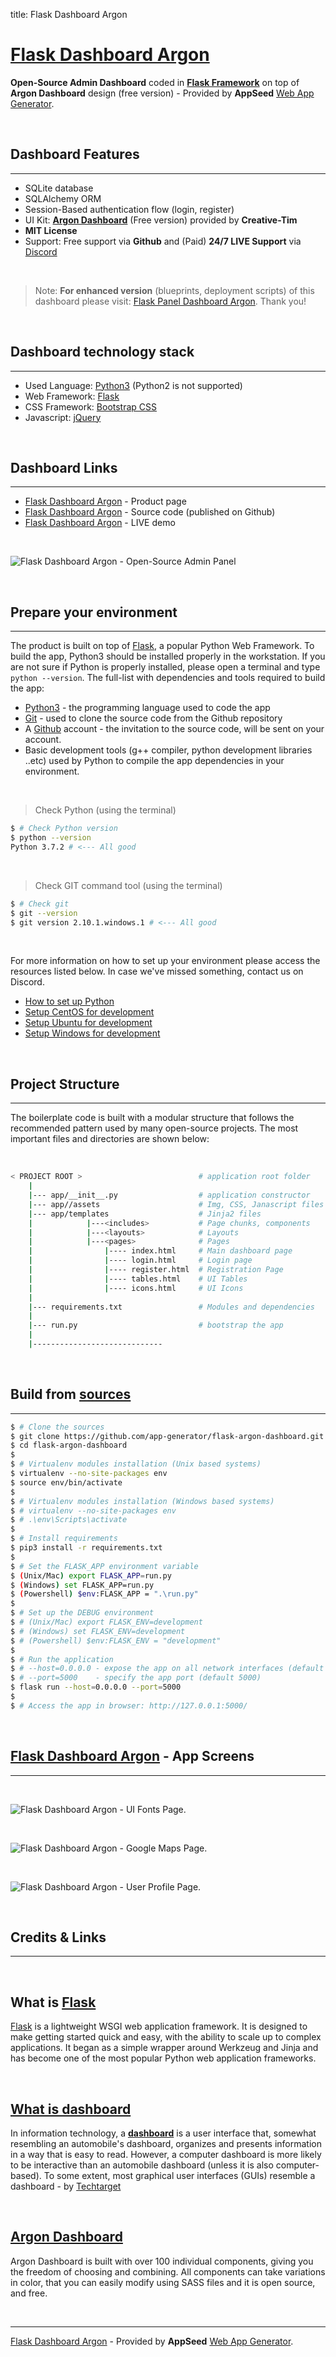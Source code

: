 title: Flask Dashboard Argon

# [Flask Dashboard Argon](https://appseed.us/admin-dashboards/flask-dashboard-argon)

**Open-Source Admin Dashboard** coded in **[Flask Framework](https://palletsprojects.com/p/flask/)** on top of **Argon Dashboard** design (free version) - Provided by **AppSeed** [Web App Generator](https://appseed.us/app-generator).

<br />

## Dashboard Features
---

- SQLite database
- SQLAlchemy ORM
- Session-Based authentication flow (login, register)
- UI Kit: **[Argon Dashboard](https://flask-dashboard-argon.appseed.us/login)** (Free version) provided by **Creative-Tim**
- **MIT License**
- Support: Free support via **Github** and (Paid) **24/7 LIVE Support** via [Discord](https://discord.gg/fZC6hup)

<br />

> Note: **For enhanced version** (blueprints, deployment scripts) of this dashboard please visit: [Flask Panel Dashboard Argon](https://github.com/app-generator/flask-boilerplate-dashboard-argon). Thank you!

<br />

## Dashboard technology stack
---

- Used Language: [Python3](https://www.python.org/) (Python2 is not supported)
- Web Framework: [Flask](https://www.palletsprojects.com/p/flask/)
- CSS Framework: [Bootstrap CSS](https://getbootstrap.com/)
- Javascript: [jQuery](https://jquery.com/)

<br />

## Dashboard Links
---

- [Flask Dashboard Argon](https://appseed.us/admin-dashboards/flask-dashboard-argon) - Product page
- [Flask Dashboard Argon](https://github.com/app-generator/flask-argon-dashboard) - Source code (published on Github)
- [Flask Dashboard Argon](https://flask-dashboard-argon.appseed.us/login) - LIVE demo

<br />

![Flask Dashboard Argon - Open-Source Admin Panel](https://raw.githubusercontent.com/app-generator/static/master/products/flask-boilerplate-dashboard-argon-screen.png)

<br />

## Prepare your environment
---

The product is built on top of [Flask](https://palletsprojects.com/p/flask/), a popular Python Web Framework. To build the app, Python3 should be installed properly in the workstation. If you are not sure if Python is properly installed, please open a terminal and type `python --version`. The full-list with dependencies and tools required to build the app:

- [Python3](https://www.python.org/) - the programming language used to code the app
- [Git](https://git-scm.com/) - used to clone the source code from the Github repository
- A [Github](https://github.com/) account - the invitation to the source code, will be sent on your account.
- Basic development tools (g++ compiler, python development libraries ..etc) used by Python to compile the app dependencies in your environment.

<br />

> Check Python (using the terminal)

```bash
$ # Check Python version
$ python --version
Python 3.7.2 # <--- All good
```

<br />

> Check GIT command tool (using the terminal)

```bash
$ # Check git
$ git --version
$ git version 2.10.1.windows.1 # <--- All good
```

<br />

For more information on how to set up your environment please access the resources listed below. In case we've missed something, contact us on Discord.

- [How to set up Python](/how-to/install-python)
- [Setup CentOS for development](/how-to/setup-centos-for-development/)
- [Setup Ubuntu for development](/how-to/setup-ubuntu-for-development/)
- [Setup Windows for development](/how-to/setup-windows-for-development/)

<br />

## Project Structure
---

The boilerplate code is built with a modular structure that follows the recommended pattern used by many open-source projects. The most important files and  directories are shown below:

<br />

```bash
< PROJECT ROOT >                          # application root folder
    |
    |--- app/__init__.py                  # application constructor  
    |--- app//assets                      # Img, CSS, Janascript files
    |--- app/templates                    # Jinja2 files
    |            |---<includes>           # Page chunks, components
    |            |---<layouts>            # Layouts
    |            |---<pages>              # Pages
    |                |---- index.html     # Main dashboard page
    |                |---- login.html     # Login page
    |                |---- register.html  # Registration Page
    |                |---- tables.html    # UI Tables
    |                |---- icons.html     # UI Icons
    |
    |--- requirements.txt                 # Modules and dependencies
    |
    |--- run.py                           # bootstrap the app
    |
    |-----------------------------
```

<br />

## Build from [sources](https://github.com/app-generator/flask-argon-dashboard)
---

```bash
$ # Clone the sources
$ git clone https://github.com/app-generator/flask-argon-dashboard.git
$ cd flask-argon-dashboard
$
$ # Virtualenv modules installation (Unix based systems)
$ virtualenv --no-site-packages env
$ source env/bin/activate
$
$ # Virtualenv modules installation (Windows based systems)
$ # virtualenv --no-site-packages env
$ # .\env\Scripts\activate
$ 
$ # Install requirements
$ pip3 install -r requirements.txt
$
$ # Set the FLASK_APP environment variable
$ (Unix/Mac) export FLASK_APP=run.py
$ (Windows) set FLASK_APP=run.py
$ (Powershell) $env:FLASK_APP = ".\run.py"
$
$ # Set up the DEBUG environment
$ # (Unix/Mac) export FLASK_ENV=development
$ # (Windows) set FLASK_ENV=development
$ # (Powershell) $env:FLASK_ENV = "development"
$
$ # Run the application
$ # --host=0.0.0.0 - expose the app on all network interfaces (default 127.0.0.1)
$ # --port=5000    - specify the app port (default 5000)  
$ flask run --host=0.0.0.0 --port=5000
$
$ # Access the app in browser: http://127.0.0.1:5000/
```

<br />

## [Flask Dashboard Argon](https://appseed.us/admin-dashboards/flask-dashboard-argon) - App Screens
---

<br />

![Flask Dashboard Argon - UI Fonts Page.](https://raw.githubusercontent.com/app-generator/static/master/products/flask-boilerplate-dashboard-argon-screen-1.png)

<br />

![Flask Dashboard Argon - Google Maps Page.](https://raw.githubusercontent.com/app-generator/static/master/products/flask-boilerplate-dashboard-argon-screen-2.png)

<br />

![Flask Dashboard Argon - User Profile Page.](https://raw.githubusercontent.com/app-generator/static/master/products/flask-boilerplate-dashboard-argon-screen-3.png)

<br />

## Credits & Links
---

<br />

## What is [Flask](https://www.palletsprojects.com/p/flask/)

[Flask](https://www.palletsprojects.com/p/flask/) is a lightweight WSGI web application framework. It is designed to make getting started quick and easy, with the ability to scale up to complex applications. It began as a simple wrapper around Werkzeug and Jinja and has become one of the most popular Python web application frameworks.

<br />

## [What is dashboard](https://en.wikipedia.org/wiki/Dashboard_(business))

In information technology, a **[dashboard](https://en.wikipedia.org/wiki/Dashboard_(business))** is a user interface that, somewhat resembling an automobile's dashboard, organizes and presents information in a way that is easy to read. However, a computer dashboard is more likely to be interactive than an automobile dashboard (unless it is also computer-based). To some extent, most graphical user interfaces (GUIs) resemble a dashboard - by [Techtarget](https://searchcio.techtarget.com/definition/dashboard)

<br />

## [Argon Dashboard](https://www.creative-tim.com/product/argon-dashboard)

Argon Dashboard is built with over 100 individual components, giving you the freedom of choosing and combining. All components can take variations in color, that you can easily modify using SASS files and it is open source, and free.

<br />

---
[Flask Dashboard Argon](https://appseed.us/admin-dashboards/flask-boilerplate-dashboard-argon) - Provided by **AppSeed** [Web App Generator](https://appseed.us/app-generator).
